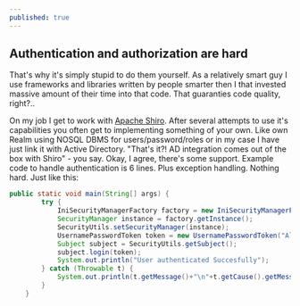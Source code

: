 ```yaml
---
published: true
---
```

## Authentication and authorization are hard

That's why it's simply stupid to do them yourself.
As a relatively smart guy I use frameworks and libraries written by people smarter then I that invested massive amount of their time into that code. That guaranties code quality, right?..

On my job I get to work with [Apache Shiro][1]. After several attempts to use it's capabilities you often get to implementing something of your own. Like own Realm using NOSQL DBMS for users/password/roles or in my case I have just link it with Active Directory. "That's it?! AD integration comes out of the box with Shiro" - you say. Okay, I agree, there's some support. Example code to handle authentication is 6 lines. Plus exception handling. Nothing hard. Just like this:

```java
public static void main(String[] args) {
        try {
            IniSecurityManagerFactory factory = new IniSecurityManagerFactory("classpath:shiro.ini");
            SecurityManager instance = factory.getInstance();
            SecurityUtils.setSecurityManager(instance);
            UsernamePasswordToken token = new UsernamePasswordToken("Aleksandr Kravets", "dummypass");
            Subject subject = SecurityUtils.getSubject();
            subject.login(token);
            System.out.println("User authenticated Succesfully");
        } catch (Throwable t) {
            System.out.println(t.getMessage()+"\n"+t.getCause().getMessage());
        }
    }
```



[1]:https://shiro.apache.org
